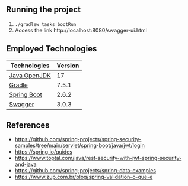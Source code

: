 ## Running the project
1. `./gradlew tasks bootRun`
2. Access the link http://localhost:8080/swagger-ui.html


## Employed Technologies
 
| Technologies  | Version                                |
| -------------- | ---------------------------------------------------------------------- |
| [Java OpenJDK](https://jdk.java.net/17/) | 17                                                         |
| [Gradle](https://gradle.org)  | 7.5.1 |
| [Spring Boot](https://spring.io/projects/spring-boot)  | 2.6.2 |
| [Swagger](https://swagger.io)   | 3.0.3 |


## References
- https://github.com/spring-projects/spring-security-samples/tree/main/servlet/spring-boot/java/jwt/login
- https://spring.io/guides
- https://www.toptal.com/java/rest-security-with-jwt-spring-security-and-java
- https://github.com/spring-projects/spring-data-examples
- https://www.zup.com.br/blog/spring-validation-o-que-e
